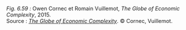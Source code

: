 *Fig. 6.59 :* Owen Cornec et Romain Vuillemot, *The Globe of Economic Complexity*, 2015.  
Source : [*The Globe of Economic Complexity*](https://cid-harvard.github.io/atlas-dot-map/WorldProductSpace/). © Cornec, Vuillemot.